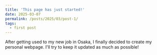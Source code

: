 ```yaml
---
title: 'This page has just started!'
date: 2025-03-07
permalink: /posts/2025/03/post-1/
tags:
  - first post
---
```


After getting used to my new job in Osaka, I finally decided to create my personal webpage. I'll try to keep it updated as much as possible!
